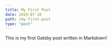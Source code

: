 ```yaml
---
title: My First Post
date: 2019-07-10
path: /my-first-post
type: "post"
---
```


This is my first Gatsby post written in Markdown!
